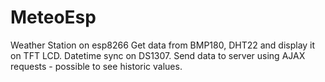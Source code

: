 # MeteoEsp
Weather Station on esp8266
Get data from BMP180, DHT22 and display it on TFT LCD. Datetime sync on DS1307.
Send data to server using AJAX requests - possible to see historic values.
